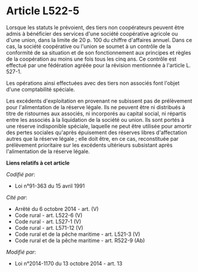 # Article L522-5

Lorsque les statuts le prévoient, des tiers non coopérateurs peuvent être admis à bénéficier des services d'une société
coopérative agricole ou d'une union, dans la limite de 20 p. 100 du chiffre d'affaires annuel. Dans ce cas, la société
coopérative ou l'union se soumet à un contrôle de la conformité de sa situation et de son fonctionnement aux principes et
règles de la coopération au moins une fois tous les cinq ans. Ce contrôle est effectué par une fédération agréée pour la
révision mentionnée à l'article L. 527-1.

Les opérations ainsi effectuées avec des tiers non associés font l'objet d'une comptabilité spéciale. 

Les excédents d'exploitation en provenant ne subissent pas de prélèvement pour l'alimentation de la réserve légale. Ils ne
peuvent être ni distribués à titre de ristournes aux associés, ni incorporés au capital social, ni répartis entre les
associés à la liquidation de la société ou union. Ils sont portés à une réserve indisponible spéciale, laquelle ne peut être
utilisée pour amortir des pertes sociales qu'après épuisement des réserves libres d'affectation autres que la réserve
légale ; elle doit être, en ce cas, reconstituée par prélèvement prioritaire sur les excédents ultérieurs subsistant après
l'alimentation de la réserve légale.

**Liens relatifs à cet article**

_Codifié par_:

  - Loi n°91-363 du 15 avril 1991

_Cité par_:

  - Arrêté du 6 octobre 2014 - art. (V)
  - Code rural - art. L522-6 (V)
  - Code rural - art. L527-1 (V)
  - Code rural - art. L571-12 (V)
  - Code rural et de la pêche maritime - art. L521-3 (V)
  - Code rural et de la pêche maritime - art. R522-9 (Ab)

_Modifié par_:

  - Loi n°2014-1170 du 13 octobre 2014 - art. 13
